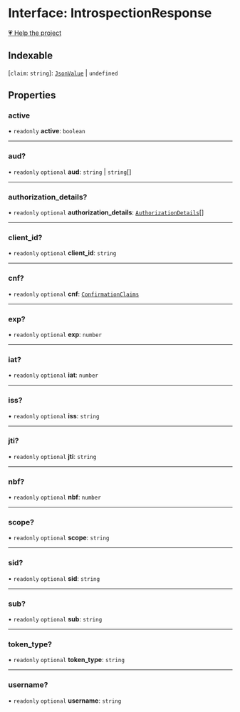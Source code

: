 # Interface: IntrospectionResponse

[💗 Help the project](https://github.com/sponsors/panva)

## Indexable

 \[`claim`: `string`\]: [`JsonValue`](../type-aliases/JsonValue.md) \| `undefined`

## Properties

### active

• `readonly` **active**: `boolean`

***

### aud?

• `readonly` `optional` **aud**: `string` \| `string`[]

***

### authorization\_details?

• `readonly` `optional` **authorization\_details**: [`AuthorizationDetails`](AuthorizationDetails.md)[]

***

### client\_id?

• `readonly` `optional` **client\_id**: `string`

***

### cnf?

• `readonly` `optional` **cnf**: [`ConfirmationClaims`](ConfirmationClaims.md)

***

### exp?

• `readonly` `optional` **exp**: `number`

***

### iat?

• `readonly` `optional` **iat**: `number`

***

### iss?

• `readonly` `optional` **iss**: `string`

***

### jti?

• `readonly` `optional` **jti**: `string`

***

### nbf?

• `readonly` `optional` **nbf**: `number`

***

### scope?

• `readonly` `optional` **scope**: `string`

***

### sid?

• `readonly` `optional` **sid**: `string`

***

### sub?

• `readonly` `optional` **sub**: `string`

***

### token\_type?

• `readonly` `optional` **token\_type**: `string`

***

### username?

• `readonly` `optional` **username**: `string`
